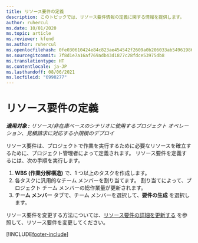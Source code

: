 ```yaml
---
title: リソース要件の定義
description: このトピックでは、リソース要件情報の定義に関する情報を提供します。
author: ruhercul
ms.date: 10/01/2020
ms.topic: article
ms.reviewer: kfend
ms.author: ruhercul
ms.openlocfilehash: 0fe030610424e84c823ae454542f2609a0b206033ab549619865e2c649cce113
ms.sourcegitcommit: 7f8d1e7a16af769adb43d1877c28fdce53975db8
ms.translationtype: HT
ms.contentlocale: ja-JP
ms.lasthandoff: 08/06/2021
ms.locfileid: "6990277"
---
```

# <a name="define-resource-requirements"></a>リソース要件の定義

_**適用対象 :** リソース/非在庫ベースのシナリオに使用するプロジェクト オペレーション、見積請求に対応する小規模のデプロイ_

リソース要件は、プロジェクトで作業を実行するために必要なリソースを確立するために、プロジェクト管理者によって定義されます。 リソース要件を定義するには、次の手順を実行します。

1.  **WBS (作業分解構造)** で、1 つ以上のタスクを作成します。
2.  各タスクに汎用的なチーム メンバーを割り当てます。 割り当てによって、プロジェクト チーム メンバーの総作業量が更新されます。
3.  **チーム メンバー** タブで、チーム メンバーを選択して、**要件の生成** を選択します。

リソース要件を変更する方法については、[リソース要件の詳細を更新する](define-resource-requirements.md) を参照して、リソース要件を変更してください。

[!INCLUDE[footer-include](../includes/footer-banner.md)]